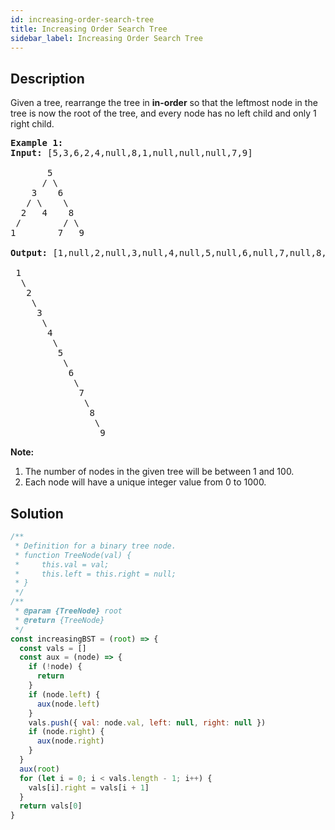 ```yaml
---
id: increasing-order-search-tree
title: Increasing Order Search Tree
sidebar_label: Increasing Order Search Tree
---
```

## Description
<div class="description">
<p>Given a tree, rearrange the tree in <strong>in-order</strong> so that the leftmost node in the tree is now the root of the tree, and every node has no left child and only 1 right child.</p>

<pre>
<strong>Example 1:</strong>
<strong>Input:</strong> [5,3,6,2,4,null,8,1,null,null,null,7,9]

       5
      / \
    3    6
   / \    \
  2   4    8
&nbsp;/        / \ 
1        7   9

<strong>Output:</strong> [1,null,2,null,3,null,4,null,5,null,6,null,7,null,8,null,9]

 1
&nbsp; \
&nbsp;  2
&nbsp;   \
&nbsp;    3
&nbsp;     \
&nbsp;      4
&nbsp;       \
&nbsp;        5
&nbsp;         \
&nbsp;          6
&nbsp;           \
&nbsp;            7
&nbsp;             \
&nbsp;              8
&nbsp;               \
                 9  </pre>

<p><strong>Note:</strong></p>

<ol>
	<li>The number of nodes in the given tree will be between 1 and 100.</li>
	<li>Each node will have a unique integer value from 0 to 1000.</li>
</ol>

</div>

## Solution
```javascript
/**
 * Definition for a binary tree node.
 * function TreeNode(val) {
 *     this.val = val;
 *     this.left = this.right = null;
 * }
 */
/**
 * @param {TreeNode} root
 * @return {TreeNode}
 */
const increasingBST = (root) => {
  const vals = []
  const aux = (node) => {
    if (!node) {
      return
    }
    if (node.left) {
      aux(node.left)
    }
    vals.push({ val: node.val, left: null, right: null })
    if (node.right) {
      aux(node.right)
    }
  }
  aux(root)
  for (let i = 0; i < vals.length - 1; i++) {
    vals[i].right = vals[i + 1]
  }
  return vals[0]
}

```